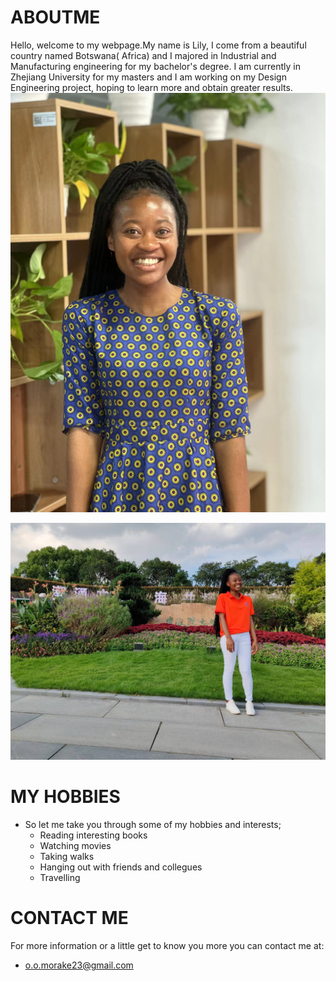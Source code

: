 # ABOUTME
Hello, welcome to my webpage.My name is Lily, I come from a beautiful country named Botswana( Africa) and I majored in Industrial and Manufacturing engineering for my bachelor's degree. I am currently in Zhejiang University for my masters and I am working on my Design Engineering project, hoping to learn more and obtain greater results. 
![](https://github.com/LilyMorake/ABOUTME/blob/main/img3/LILYMOR.jpg)

![](https://github.com/LilyMorake/ABOUTME/blob/main/img2/LILY.jpg)

# MY HOBBIES
* So let me take you through some of my hobbies and interests;
  *  Reading interesting books
  *  Watching movies
  *  Taking walks
  *  Hanging out with friends and collegues
  *  Travelling

# CONTACT ME
For more information or a little get to know you more you can contact me at:
 * o.o.morake23@gmail.com
